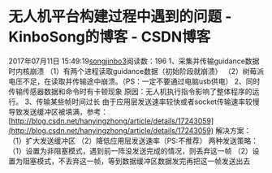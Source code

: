 # 无人机平台构建过程中遇到的问题 - KinboSong的博客 - CSDN博客
2017年07月11日 15:49:19[songjinbo3](https://me.csdn.net/KinboSong)阅读数：196
1、采集并传输guidance数据时内核崩溃
（1）有两个进程读取guidance数据（初始阶段就崩溃）
（2）树莓派电压不足，在读取并传输途中崩溃。（PS：一定不要通过电脑usb供电）
2、同时传输传感器数据和命令时有卡顿现象
原因：无人机执行指令影响了整体程序的运行。
3、传输某些帧时间过长
由于应用层发送速率较快或者socket传输速率较慢导致发送缓冲区被填满，参考：[http://blog.csdn.net/hanyingzhong/article/details/17243059](http://blog.csdn.net/hanyingzhong/article/details/17243059)
解决方案：
（1）扩大发送缓冲区
（2）降低应用层发送速率（PS:不推荐）
两种发送策略：
（1）设置为非阻塞模式，遇到前一阵没发送完成的情况，则丢弃这一帧
（2）设置为阻塞模式，不丢弃这一帧，等到数据缓冲区数据发完再把这一帧发送出去
